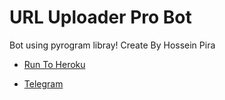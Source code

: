 # URL Uploader Pro Bot

Bot using pyrogram libray!
Create By Hossein Pira





- [Run To Heroku](https://heroku.com/deploy?template=https://github.com/blockia-ir/py-pro-url)

- [Telegram](https://t.me/h3dev)
